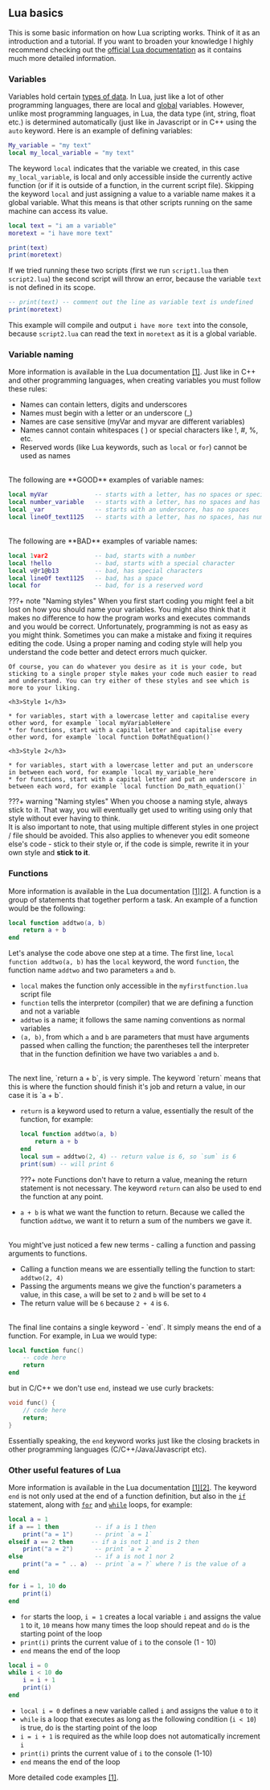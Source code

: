 ## Lua basics

This is some basic information on how Lua scripting works. Think of it as an introduction and a tutorial.
If you want to broaden your knowledge I highly recommend checking out the [official Lua documentation](https://www.lua.org/pil/contents.html) as it contains much more detailed information.

### Variables

Variables hold certain [types of data](https://www.lua.org/pil/2.html). In Lua, just like a lot of other programming languages, there are local and [global](https://www.lua.org/pil/1.2.html) variables. However, unlike most programming languages, in Lua, the data type (int, string, float etc.) is determined automatically (just like in Javascript or in C++ using the `auto` keyword. Here is an example of defining variables:

``` lua
My_variable = "my text"
local my_local_variable = "my text"
```

The keyword `local` indicates that the variable we created, in this case `my_local_variable`, is local and only accessible inside the currently active function (or if it is outside of a function, in the current script file). Skipping the keyword `local` and just assigning a value to a variable name makes it a global variable. What this means is that other scripts running on the same machine can access its value.
``` lua title="script1.lua"
local text = "i am a variable"
moretext = "i have more text"
```

``` lua title="script2.lua"
print(text)
print(moretext)
```

If we tried running these two scripts (first we run `script1.lua` then `script2.lua`) the second script will throw an error, because the variable `text` is not defined in its scope.

``` lua title="script2.lua (edited)"
-- print(text) -- comment out the line as variable text is undefined
print(moretext)
```

This example will compile and output `i have more text` into the console, because `script2.lua` can read the text in `moretext` as it is a global variable.

### Variable naming
More information is available in the Lua documentation [[1]](https://www.lua.org/pil/1.3.html). Just like in C++ and other programming languages, when creating variables you must follow these rules:

* Names can contain letters, digits and underscores
* Names must begin with a letter or an underscore (_)
* Names are case sensitive (myVar and myvar are different variables)
* Names cannot contain whitespaces ( ) or special characters like !, #, %, etc.
* Reserved words (like Lua keywords, such as `local` or `for`) cannot be used as names

<br>
The following are **GOOD** examples of variable names:

``` lua
local myVar				-- starts with a letter, has no spaces or special characters
local number_variable	-- starts with a letter, has no spaces and has an underscore
local _var				-- starts with an underscore, has no spaces
local lineOf_text1125	-- starts with a letter, has no spaces, has numbers and an underscore
```
	
<br>
The following are **BAD** examples of variable names:

``` lua
local 1var2				-- bad, starts with a number
local !hello			-- bad, starts with a special character
local v@r1@b13			-- bad, has special characters
local lineOf text1125	-- bad, has a space
local for				-- bad, for is a reserved word
```

???+ note "Naming styles"
	When you first start coding you might feel a bit lost on how you should name your variables. You might also think that it makes no difference to how the program works and executes commands and you would be correct. Unfortunately, programming is not as easy as you might think. Sometimes you can make a mistake and fixing it requires editing the code. Using a proper naming and coding style will help you understand the code better and detect errors much quicker.
	
	Of course, you can do whatever you desire as it is your code, but sticking to a single proper style makes your code much easier to read and understand. You can try either of these styles and see which is more to your liking.
	
	<h3>Style 1</h3>
	
	* for variables, start with a lowercase letter and capitalise every other word, for example `local myVariableHere`
	* for functions, start with a capital letter and capitalise every other word, for example `local function DoMathEquation()`
	
	<h3>Style 2</h3>
	
	* for variables, start with a lowercase letter and put an underscore in between each word, for example `local my_variable_here`
	* for functions, start with a capital letter and put an underscore in between each word, for example `local function Do_math_equation()`

???+ warning "Naming styles"
	When you choose a naming style, always stick to it. That way, you will eventually get used to writing using only that style without ever having to think.
	<br>
	It is also important to note, that using multiple different styles in one project / file should be avoided. This also applies to whenever you edit someone else's code - stick to their style or, if the code is simple, rewrite it in your own style and **stick to it**.
	
### Functions
More information is available in the Lua documentation [[1]](https://www.lua.org/pil/2.6.html)[[2]](https://www.lua.org/pil/5.html). A function is a group of statements that together perform a task. An example of a function would be the following:

``` lua title="myfirstfunction.lua"
local function addtwo(a, b)
	return a + b
end
```

Let's analyse the code above one step at a time. The first line, `local function addtwo(a, b)` has the `local` keyword, the word `function`, the function name `addtwo` and two parameters `a` and `b`.

* `local` makes the function only accessible in the `myfirstfunction.lua` script file
* `function` tells the interpretor (compiler) that we are defining a function and not a variable
* `addtwo` is a name; it follows the same naming conventions as normal variables
* `(a, b)`, from which `a` and `b` are parameters that must have arguments passed when calling the function; the parentheses tell the interpreter that in the function definition we have two variables `a` and `b`.

<br>
The next line, `return a + b`, is very simple. The keyword `return` means that this is where the function should finish it's job and return a value, in our case it is `a + b`.

* `return` is a keyword used to return a value, essentially the result of the function, for example:
	``` lua title="myfirstfunction.lua"
	local function addtwo(a, b)
		return a + b
	end
	local sum = addtwo(2, 4) -- return value is 6, so `sum` is 6
	print(sum) -- will print 6
	```
	
	???+ note
		Functions don't have to return a value, meaning the return statement is not necessary.
		The keyword `return` can also be used to end the function at any point.
		
* `a + b` is what we want the function to return. Because we called the function `addtwo`, we want it to return a sum of the numbers we gave it.

<br>
You might've just noticed a few new terms - calling a function and passing arguments to functions.

* Calling a function means we are essentially telling the function to start: `addtwo(2, 4)`
* Passing the arguments means we give the function's parameters a value, in this case, `a` will be set to `2` and `b` will be set to `4`
* The return value will be `6` because `2 + 4` is `6`.

<br>
The final line contains a single keyword - `end`. It simply means the end of a function. For example, in Lua we would type:

``` lua
local function func()
	-- code here
	return
end
```

but in C/C++ we don't use `end`, instead we use curly brackets:

``` cpp
void func() {
	// code here
	return;
}
```

Essentially speaking, the `end` keyword works just like the closing brackets in other programming languages (C/C++/Java/Javascript etc).

### Other useful features of Lua
More information is available in the Lua documentation [[1]](https://www.lua.org/pil/4.3.html)[[2]](https://www.lua.org/pil/4.4.html). The keyword `end` is not only used at the end of a function definition, but also in the [`if`](https://www.lua.org/pil/4.3.1.html) statement, along with [`for`](https://www.lua.org/pil/4.3.4.html) and [`while`](https://www.lua.org/pil/4.3.2.html) loops, for example:
``` lua title="if.lua"
local a = 1
if a == 1 then          -- if a is 1 then
    print("a = 1")      -- print `a = 1`
elseif a == 2 then     -- if a is not 1 and is 2 then
    print("a = 2")      -- print `a = 2`
else                    -- if a is not 1 nor 2
    print("a = " .. a)  -- print `a = ?` where ? is the value of a
end
```

``` lua title="forloop.lua"
for i = 1, 10 do
	print(i)
end
```

* `for` starts the loop, `i = 1` creates a local variable `i` and assigns the value `1` to it, `10` means how many times the loop should repeat and `do` is the starting point of the loop
* `print(i)` prints the current value of `i` to the console (1 - 10)
* `end` means the end of the loop

``` lua title="whileloop.lua"
local i = 0
while i < 10 do
    i = i + 1
    print(i)
end
```

* `local i = 0` defines a new variable called `i` and assigns the value `0` to it
* `while` is a loop that executes as long as the following condition (`i < 10`) is true, do is the starting point of the loop
* `i = i + 1` is required as the while loop does not automatically increment `i`
* `print(i)` prints the current value of `i` to the console (1-10)
* `end` means the end of the loop

More detailed code examples [[1]](https://www.lua.org/pil/4.3.html).